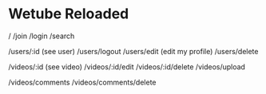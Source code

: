 # Wetube Reloaded

/
/join
/login
/search

/users/:id (see user)
/users/logout
/users/edit (edit my profile)
/users/delete

/videos/:id (see video)
/videos/:id/edit
/videos/:id/delete
/videos/upload


/videos/comments
/videos/comments/delete